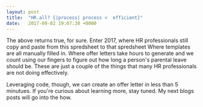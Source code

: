 ```yaml
---
layout: post
title:  "HR.all? {|process| process <  efficient}"
date:   2017-09-02 19:07:38 +0000
---
```



The above returns true, for sure.  Enter 2017, where HR professionals still copy and paste from this spredsheet to that spredsheet  Where templates are all manually filled in.  Where offer letters take hours to generate and we count using our fingers to figure out how long a person's parental leave should be.  These are just a couple of the things that many HR professionals are not doing effectively.  

Leveraging code, though, we can create an offer letter in less than 5 minutues.  If you're curious about learning more, stay tuned.  My next blogs posts will go into the how.

